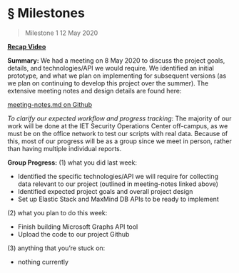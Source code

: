 ﻿
# § Milestones

> Milestone 1
> 12 May 2020


**[Recap Video](https://www.youtube.com/watch?v=PDeN6tICP9U&feature=youtu.be)**

**Summary:**
We had a meeting on 8 May 2020 to discuss the project goals, details, and technologies/API we would require. We identified an initial prototype, and what we plan on implementing for subsequent versions (as we plan on continuing to develop this project over the summer). The extensive meeting notes and design details are found here:

[meeting-notes.md on Github](https://github.com/ECS153/final-project-the-soc/blob/master/meeting-notes.md)

*To clarify our expected workflow and progress tracking*:
The majority of our work will be done at the IET Security Operations Center off-campus, as we must be on the office network to test our scripts with real data. Because of this, most of our progress will be as a group since we meet in person, rather than having multiple individual reports.

**Group Progress:**
(1) what you did last week:
 - Identified the specific technologies/API we will require for collecting data relevant to our project (outlined in meeting-notes linked above)
 - Identified expected project goals and overall project design
 - Set up Elastic Stack and MaxMind DB APIs to be ready to implement

(2) what you plan to do this week:
 - Finish building Microsoft Graphs API tool
 - Upload the code to our project Github

(3) anything that you’re stuck on:
 - nothing currently
